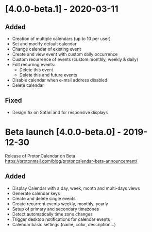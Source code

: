 # [4.0.0-beta.1] - 2020-03-11

## Added
- Creation of multiple calendars (up to 10 per user)
- Set and modify default calendar
- Change calendar of existing event
- Create and view event with custom daily occurrence
- Custom recurrence of events (custom monthly, weekly & daily)
- Edit recurring events:
    * Delete this event
    * Delete this and future events
- Disable calendar when e-mail address disabled
- Delete calendar

## Fixed
- Design fix on Safari and for responsive displays

# Beta launch [4.0.0-beta.0] - 2019-12-30

Release of ProtonCalendar on Beta https://protonmail.com/blog/protoncalendar-beta-announcement/ 

## Added
- Display Calendar with a day, week, month and multi-days views
- Generate calendar keys
- Create and delete single events
- Create recurrent events weekly, monthly, yearly
- Setup of primary and secondary timezones
- Detect automatically time zone changes
- Trigger desktop notifications for calendar events
- Calendar basic settings (name, color, description...)





